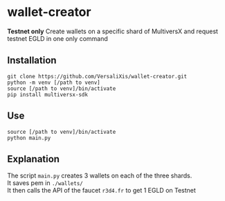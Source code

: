 # wallet-creator
**Testnet only**
Create wallets on a specific shard of MultiversX and request testnet EGLD in one only command



## Installation
```
git clone https://github.com/VersaliXis/wallet-creator.git
python -m venv [/path to venv]
source [/path to venv]/bin/activate
pip install multiversx-sdk
```

## Use 
```
source [/path to venv]/bin/activate
python main.py
```

## Explanation
The script `main.py` creates 3 wallets on each of the three shards.  
It saves pem in `./wallets/`  
It then calls the API of the faucet `r3d4.fr` to get 1 EGLD on Testnet  

